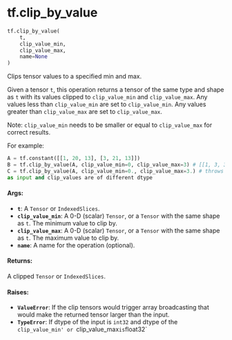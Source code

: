 <div itemscope itemtype="http://developers.google.com/ReferenceObject">
<meta itemprop="name" content="tf.clip_by_value" />
<meta itemprop="path" content="Stable" />
</div>

# tf.clip_by_value

``` python
tf.clip_by_value(
    t,
    clip_value_min,
    clip_value_max,
    name=None
)
```

Clips tensor values to a specified min and max.

Given a tensor `t`, this operation returns a tensor of the same type and
shape as `t` with its values clipped to `clip_value_min` and `clip_value_max`.
Any values less than `clip_value_min` are set to `clip_value_min`. Any values
greater than `clip_value_max` are set to `clip_value_max`.

Note: `clip_value_min` needs to be smaller or equal to `clip_value_max` for
correct results.

For example:

```python
A = tf.constant([[1, 20, 13], [3, 21, 13]])
B = tf.clip_by_value(A, clip_value_min=0, clip_value_max=3) # [[1, 3, 3],[3, 3, 3]]
C = tf.clip_by_value(A, clip_value_min=0., clip_value_max=3.) # throws `TypeError`
as input and clip_values are of different dtype
```

#### Args:

* <b>`t`</b>: A `Tensor` or `IndexedSlices`.
* <b>`clip_value_min`</b>: A 0-D (scalar) `Tensor`, or a `Tensor` with the same shape
    as `t`. The minimum value to clip by.
* <b>`clip_value_max`</b>: A 0-D (scalar) `Tensor`, or a `Tensor` with the same shape
    as `t`. The maximum value to clip by.
* <b>`name`</b>: A name for the operation (optional).


#### Returns:

A clipped `Tensor` or `IndexedSlices`.


#### Raises:

* <b>`ValueError`</b>: If the clip tensors would trigger array broadcasting
    that would make the returned tensor larger than the input.
* <b>`TypeError`</b>: If dtype of the input is `int32` and dtype of
  the `clip_value_min' or `clip_value_max` is `float32`